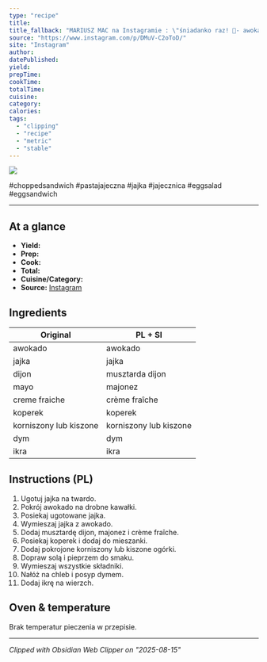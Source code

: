 ```yaml
---
type: "recipe"
title:
title_fallback: "MARIUSZ MAC na Instagramie : \"śniadanko raz! 🥚- awokado- jajka- dijon- mayo- creme fraiche- koperek- korniszony lub kiszone- dymkado tego ikra. bardzo miła kanapka!#choppedsandwich #pastajajeczna #jajka #jajecznica #eggsalad #eggsandwich\""
source: "https://www.instagram.com/p/DMuV-C2oToD/"
site: "Instagram"
author:
datePublished:
yield:
prepTime:
cookTime:
totalTime:
cuisine:
category:
calories:
tags:
  - "clipping"
  - "recipe"
  - "metric"
  - "stable"
---
```



![](https://scontent-waw2-2.cdninstagram.com/v/t51.82787-15/524128990_18522073780001306_8935111553511625_n.jpg?stp=cmp1_dst-jpg_e35_s640x640_tt6&_nc_cat=105&ccb=1-7&_nc_sid=18de74&_nc_ohc=SFYTXtfL9Z4Q7kNvwGDd6JW&_nc_oc=Adnew7WS-n9O_BeC805D-jVDx0rf5WjcYXpaynHU_rqS6wWMGsItasIgoXYnxr3_OFQ&_nc_zt=23&_nc_ht=scontent-waw2-2.cdninstagram.com&_nc_gid=NBbf6fa83F1AO5f3qd_22Q&oh=00_AfUUk2scLsFQbKILilOv8Xt6F9F6s-VCeIQO719pXlXgLw&oe=68A55D77)


#choppedsandwich #pastajajeczna #jajka #jajecznica #eggsalad #eggsandwich

---

## At a glance
- **Yield:** 
- **Prep:** 
- **Cook:** 
- **Total:** 
- **Cuisine/Category:**  
- **Source:** [Instagram](https://www.instagram.com/p/DMuV-C2oToD/)

## Ingredients
| Original | PL + SI |
|----------|----------|
| awokado | awokado |
| jajka | jajka |
| dijon | musztarda dijon |
| mayo | majonez |
| creme fraiche | crème fraîche |
| koperek | koperek |
| korniszony lub kiszone | korniszony lub kiszone |
| dym | dym |
| ikra | ikra |

## Instructions (PL)
1. Ugotuj jajka na twardo.
2. Pokrój awokado na drobne kawałki.
3. Posiekaj ugotowane jajka.
4. Wymieszaj jajka z awokado.
5. Dodaj musztardę dijon, majonez i crème fraîche.
6. Posiekaj koperek i dodaj do mieszanki.
7. Dodaj pokrojone korniszony lub kiszone ogórki.
8. Dopraw solą i pieprzem do smaku.
9. Wymieszaj wszystkie składniki.
10. Nałóż na chleb i posyp dymem.
11. Dodaj ikrę na wierzch.


## Oven & temperature
Brak temperatur pieczenia w przepisie.

---
*Clipped with Obsidian Web Clipper on \"2025-08-15\"*